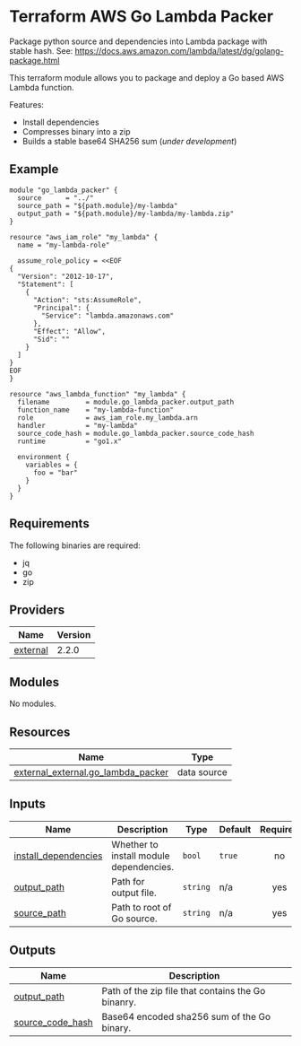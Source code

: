 # Terraform AWS Go Lambda Packer

Package python source and dependencies into Lambda package with stable hash.
See: https://docs.aws.amazon.com/lambda/latest/dg/golang-package.html

This terraform module allows you to package and deploy a Go based AWS Lambda function.

Features:

- Install dependencies
- Compresses binary into a zip
- Builds a stable base64 SHA256 sum (*under development*)

## Example

```hcl
module "go_lambda_packer" {
  source      = "../"
  source_path = "${path.module}/my-lambda"
  output_path = "${path.module}/my-lambda/my-lambda.zip"
}

resource "aws_iam_role" "my_lambda" {
  name = "my-lambda-role"

  assume_role_policy = <<EOF
{
  "Version": "2012-10-17",
  "Statement": [
    {
      "Action": "sts:AssumeRole",
      "Principal": {
        "Service": "lambda.amazonaws.com"
      },
      "Effect": "Allow",
      "Sid": ""
    }
  ]
}
EOF
}

resource "aws_lambda_function" "my_lambda" {
  filename         = module.go_lambda_packer.output_path
  function_name    = "my-lambda-function"
  role             = aws_iam_role.my_lambda.arn
  handler          = "my-lambda"
  source_code_hash = module.go_lambda_packer.source_code_hash
  runtime          = "go1.x"

  environment {
    variables = {
      foo = "bar"
    }
  }
}
```

<!-- BEGINNING OF PRE-COMMIT-TERRAFORM DOCS HOOK -->
## Requirements

The following binaries are required:

- jq
- go
- zip

## Providers

| Name | Version |
|------|---------|
| <a name="provider_external"></a> [external](#provider\_external) | 2.2.0 |

## Modules

No modules.

## Resources

| Name | Type |
|------|------|
| [external_external.go_lambda_packer](https://registry.terraform.io/providers/hashicorp/external/latest/docs/data-sources/external) | data source |

## Inputs

| Name | Description | Type | Default | Required |
|------|-------------|------|---------|:--------:|
| <a name="input_install_dependencies"></a> [install\_dependencies](#input\_install\_dependencies) | Whether to install module dependencies. | `bool` | `true` | no |
| <a name="input_output_path"></a> [output\_path](#input\_output\_path) | Path for output file. | `string` | n/a | yes |
| <a name="input_source_path"></a> [source\_path](#input\_source\_path) | Path to root of Go source. | `string` | n/a | yes |

## Outputs

| Name | Description |
|------|-------------|
| <a name="output_output_path"></a> [output\_path](#output\_output\_path) | Path of the zip file that contains the Go binanry. |
| <a name="output_source_code_hash"></a> [source\_code\_hash](#output\_source\_code\_hash) | Base64 encoded sha256 sum of the Go binary. |
<!-- END OF PRE-COMMIT-TERRAFORM DOCS HOOK -->